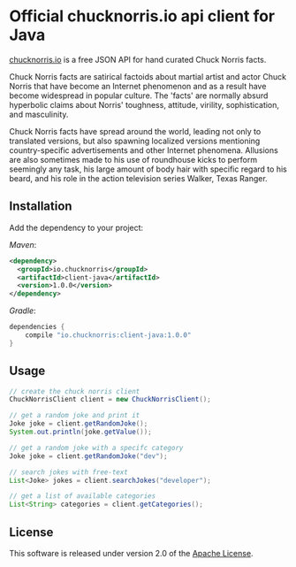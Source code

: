 # Official chucknorris.io api client for Java

[chucknorris.io][] is a free JSON API for hand curated Chuck Norris facts.

Chuck Norris facts are satirical factoids about martial artist and actor Chuck Norris that have become an Internet
phenomenon and as a result have become widespread in popular culture. The 'facts' are normally absurd hyperbolic claims
about Norris' toughness, attitude, virility, sophistication, and masculinity.

Chuck Norris facts have spread around the world, leading not only to translated versions, but also spawning localized
versions mentioning country-specific advertisements and other Internet phenomena. Allusions are also sometimes made to
his use of roundhouse kicks to perform seemingly any task, his large amount of body hair with specific regard to his
beard, and his role in the action television series Walker, Texas Ranger.

## Installation

Add the dependency to your project:

_Maven_:

```xml
<dependency>
  <groupId>io.chucknorris</groupId>
  <artifactId>client-java</artifactId>
  <version>1.0.0</version>
</dependency>
```

_Gradle_:

```groovy
dependencies {
    compile "io.chucknorris:client-java:1.0.0"
}
```

## Usage

```java
// create the chuck norris client
ChuckNorrisClient client = new ChuckNorrisClient();

// get a random joke and print it
Joke joke = client.getRandomJoke();
System.out.println(joke.getValue());

// get a random joke with a specifc category
Joke joke = client.getRandomJoke("dev");

// search jokes with free-text
List<Joke> jokes = client.searchJokes("developer");

// get a list of available categories
List<String> categories = client.getCategories();
```

## License

This software is released under version 2.0 of the [Apache License][].


[Apache License]: http://www.apache.org/licenses/LICENSE-2.0
[chucknorris.io]: https://api.chucknorris.io
